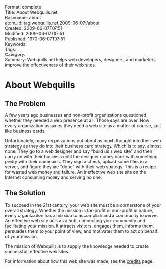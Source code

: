 Format: complete  
Title: About Webquills.net  
Basename: about  
atom_id: tag:webquills.net,2009-06-07:/about  
Created: 2009-06-07T07:51  
Modified: 2009-06-07T07:51  
Published: 1970-06-07T07:51  
Keywords:   
Tags:   
Category:   
Summary: Webquills.net helps web developers, designers, and marketers improve the effectiveness of their web sites.  

# About Webquills

## The Problem
A few years ago businesses and non-profit organizations questioned whether they needed a web presence at all. Those days are over. Now every organization assumes they need a web site as a matter of course, just like business cards. 

Unfortunately, many organizations put about as much thought into their web strategy as they do into their business card strategy. Which is to say, almost none. They go to a web designer and say "build us a web site" and then carry on with their business until the designer comes back with something pretty with their name on it. They sign a check, upload some files to a server, and figure they are "done" with their web strategy. This is a recipe for wasted web money and failure. An ineffective web site sits on the Internet consuming money and serving no one.

## The Solution
To succeed in the 21st century, your web site must be a cornerstone of your overall strategy. Whether the mission is for-profit or non-profit in nature, every organization has a mission to accomplish and a community to serve. An effective web site acts as a hub, connecting your community and facilitating your mission. It attracts visitors, engages them, informs them, persuades them to your point of view, and motivates them to act on behalf of your mission.

The mission of Webquills is to supply the knowledge needed to create successful, effective web sites.

For information about how this web site was made, see the [credits](/credits.html) page.

